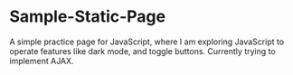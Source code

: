 # Sample-Static-Page

A simple practice page for JavaScript, where I am exploring JavaScript to operate features like dark mode, and toggle buttons. Currently trying to implement AJAX.
